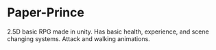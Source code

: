 # Paper-Prince
2.5D basic RPG made in unity. Has basic health,  experience, and scene changing systems. Attack and walking animations.
